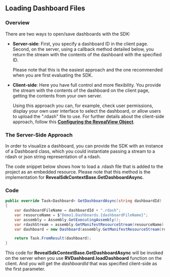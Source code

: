 ## Loading Dashboard Files

### Overview

There are two ways to open/save dashboards with the SDK:

  - **Server-side**: First, you specify a dashboard ID in the client page. Second, on the server, using a callback method detailed below, you return the stream with the contents of the dashboard with the specified ID.

    Please note that this is the easiest approach and the one
    recommended when you are first evaluating the SDK.

  - **Client-side**: Here you have full control and more flexibility. You provide the stream with the contents of the dashboard on the client page, getting the contents from your own server.

    Using this approach you can, for example, check user permissions, display your own user interface to select the dashboard, or allow users to upload the ".rdash" file to use. For further details about the client-side approach, follow this [**Configuring the RevealView Object**](~/en/developer/web-sdk/using-the-client-sdk/configuring-revealview.md).

### The Server-Side Approach

In order to visualize a dashboard, you can provide the SDK with an instance of a Dashboard class, which you could instantiate passing a stream to a rdash or json string representation of a rdash.

The code snippet below shows how to load a .rdash file that is added to the project as an embedded resource. Please note that this method is the implementation for __RevealSdkContextBase.GetDashboardAsync__.

### Code

``` csharp
public override Task<Dashboard> GetDashboardAsync(string dashboardId)
{
    var dashboardFileName = dashboardId + ".rdash";
    var resourceName = $"Demo1.Dashboards.{dashboardFileName}";
    var assembly = Assembly.GetExecutingAssembly();
    var rdashStream = assembly.GetManifestResourceStream(resourceName)
    var dashboard = new Dashboard(assembly.GetManifestResourceStream(rdashStream));

    return Task.FromResult(dashboard);
}
```

This code for
__RevealSdkContextBase.GetDashboardAsync__
will be invoked on the server when you use **RVDashboard.loadDashboard** function on the client. And you will get the *dashboardId* that was specified client-side as the first parameter.
